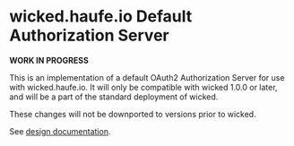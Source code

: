 # wicked.haufe.io Default Authorization Server

**WORK IN PROGRESS**

This is an implementation of a default OAuth2 Authorization Server for use with wicked.haufe.io. It will only be compatible with wicked 1.0.0 or later, and will be a part of the standard deployment of wicked.

These changes will not be downported to versions prior to wicked.

See [design documentation](https://github.com/Haufe-Lexware/wicked.haufe.io/tree/next/doc/design-docs).
